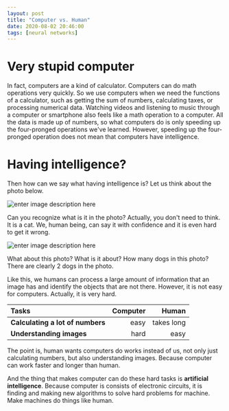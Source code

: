```yaml
---
layout: post
title: "Computer vs. Human"
date: 2020-08-02 20:46:00
tags: [neural networks]
---
```




# Very stupid computer

In fact, computers are a kind of calculator. Computers can do math operations very quickly. So we use computers when we need the functions of a calculator, such as getting the sum of numbers, calculating taxes, or processing numerical data.
Watching videos and listening to music through a computer or smartphone also feels like a math operation to a computer. All the data is made up of numbers, so what computers do is only speeding up the four-pronged operations we've learned. However, speeding up the four-pronged operation does not mean that computers have intelligence.



# Having intelligence?
Then how can we say what having intelligence is? Let us think about the photo below.


![enter image description here](https://icatcare.org/app/uploads/2018/06/Layer-1704-1920x840.jpg)


Can you recognize what is it in the photo? Actually, you don't need to think. It is a cat. We, human being, can say it with confidence and it is even hard to get it wrong.


![enter image description here](https://www.sciencemag.org/sites/default/files/styles/article_main_large/public/dogs_1280p_0.jpg?itok=cnRk0HYq)


What about this photo? What is it about? How many dogs in this photo? There are clearly 2 dogs in the photo.

Like this, we humans can process a large amount of information that an image has and identify the objects that are not there. However, it is not easy for computers. Actually, it is very hard.



| Tasks | Computer | Human | 
|:--|--:|--:|
| **Calculating a lot of numbers**       | easy | takes long |
| **Understanding images**               | hard | easy |



The point is, human wants computers do works instead of us, not only just calculating numbers, but also understanding images. Because computer can work faster and longer than human.

And the thing that makes computer can do these hard tasks is **artificial intelligence**. Because computer is consists of electronic circuits, it is finding and making new algorithms to solve hard problems for machine. Make machines do things like human.
